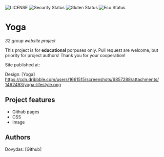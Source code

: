 ![LICENSE](https://img.shields.io/badge/license-MIT-blue.svg?style=flat-square)
![Security Status](https://img.shields.io/security-headers?label=Security&url=https%3A%2F%2Fgithub.com&style=flat-square)
![Gluten Status](https://img.shields.io/badge/Gluten-Free-green.svg)
![Eco Status](https://img.shields.io/badge/ECO-Friendly-green.svg)

# Yoga

_32 group website project_

This project is for **educational** porpuses only. Pull request are welcome, but priority for project authors! Thank you for your cooperation!

Site published at: 

Design: [Yoga] https://cdn.dribbble.com/users/1661515/screenshots/6857288/attachments/1462493/yoga-lifestyle.png

## Project features

-   Github pages
-   CSS
-   Image

## Authors

Dovydas: [Github]